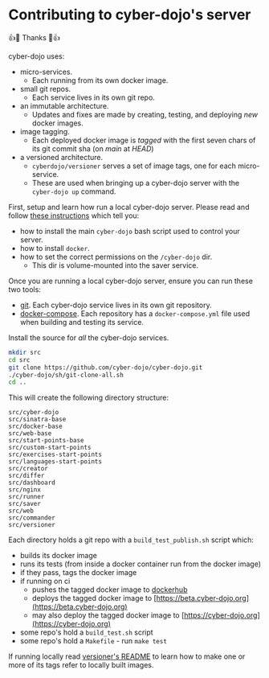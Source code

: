 
# Contributing to cyber-dojo's server

:+1::tada: Thanks :tada::+1:

cyber-dojo uses:
- micro-services.
  - Each running from its own docker image.
- small git repos.
  - Each service lives in its own git repo.
- an immutable architecture.
  - Updates and fixes are made by creating, testing, and deploying *new* docker images.
- image tagging.
  - Each deployed docker image is *tagged* with the first seven chars of its git commit sha (on *main* at *HEAD*)
- a versioned architecture.
  - `cyberdojo/versioner` serves a set of image tags, one for each micro-service.
  - These are used when bringing up a cyber-dojo server with the `cyber-dojo up` command.

First, setup and learn how run a local cyber-dojo server. Please read and follow [these instructions](https://blog.cyber-dojo.org/2014/09/setting-up-your-own-cyber-dojo-server.html) which tell you:
- how to install the main `cyber-dojo` bash script used to control your server.
- how to install `docker`.
- how to set the correct permissions on the `/cyber-dojo` dir.
  - This dir is volume-mounted into the saver service.

Once you are running a local cyber-dojo server, ensure you can run these two tools:
- [git](https://git-scm.com/book/en/v2/Getting-Started-Installing-Git). Each cyber-dojo service lives in its own git repository.
- [docker-compose](https://docs.docker.com/compose/install/). Each repository has a `docker-compose.yml` file used when building and testing its service.

Install the source for *all* the cyber-dojo services.
```bash
mkdir src
cd src
git clone https://github.com/cyber-dojo/cyber-dojo.git
./cyber-dojo/sh/git-clone-all.sh
cd ..
```

This will create the following directory structure:
```
src/cyber-dojo
src/sinatra-base
src/docker-base
src/web-base
src/start-points-base
src/custom-start-points
src/exercises-start-points
src/languages-start-points
src/creator
src/differ
src/dashboard
src/nginx
src/runner
src/saver
src/web
src/commander
src/versioner
```

Each directory holds a git repo with a `build_test_publish.sh` script which:
- builds its docker image
- runs its tests (from inside a docker container run from the docker image)
- if they pass, tags the docker image
- if running on ci
  - pushes the tagged docker image to [dockerhub](https://hub.docker.com/search/?q=cyberdojo&type=image)
  - deploys the tagged docker image to [https://beta.cyber-dojo.org](https://beta.cyber-dojo.org)
  - may also deploy the tagged docker image to [https://cyber-dojo.org](https://cyber-dojo.org)
- some repo's hold a `build_test.sh` script
- some repo's hold a `Makefile` - run `make test`

If running locally read [versioner's README](https://github.com/cyber-dojo/versioner/blob/master/README.md) to learn how to make one or more of its tags refer to locally built images.
